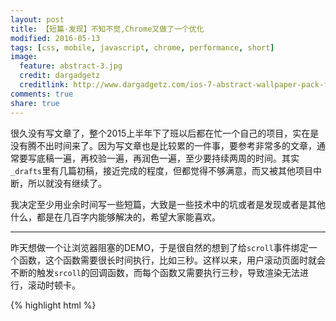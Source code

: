 ```yaml
---
layout: post
title: 【短篇·发现】不知不觉,Chrome又做了一个优化
modified: 2016-05-13
tags: [css, mobile, javascript, chrome, performance, short]
image:
  feature: abstract-3.jpg
  credit: dargadgetz
  creditlink: http://www.dargadgetz.com/ios-7-abstract-wallpaper-pack-for-iphone-5-and-ipod-touch-retina/
comments: true
share: true
---
```


很久没有写文章了，整个2015上半年下了班以后都在忙一个自己的项目，实在是没有腾不出时间来了。因为写文章也是比较累的一件事，要参考非常多的文章，通常要写底稿一遍，再校验一遍，再润色一遍，至少要持续两周的时间。其实`_drafts`里有几篇初稿，接近完成的程度，但都觉得不够满意，而又被其他项目中断，所以就没有继续了。

我决定至少用业余时间写一些短篇，大致是一些技术中的坑或者是发现或者是其他什么，都是在几百字内能够解决的，希望大家能喜欢。

<hr/>

昨天想做一个让浏览器阻塞的DEMO，于是很自然的想到了给`scroll`事件绑定一个函数，这个函数需要很长时间执行，比如三秒。这样以来，用户滚动页面时就会不断的触发`srcoll`的回调函数，而每个函数又需要执行三秒，导致渲染无法进行，滚动时顿卡。


{% highlight html %}
<!DOCTYPE html>
<html>
<head>
	<title></title>
	<style type="text/css">
		html {
			height: 2000px;
		}
	</style>
</head>
<body>
	<script type="text/javascript">
		function takeSomeTimes () {
			var start = +new Date;
			var duration = 1000 * 3;

			while ((+new Date) - start <= duration) {}
		}

		window.onscroll = function () {
			takeSomeTimes(); // 每一次滚动触发都需要耗时三秒
		}
	</script>
</body>
</html>
{% endhighlight %}

但是当我打开这个页面在Chrome中运行时，我发现页面并没有顿卡，还是能很流畅的滚动。

于是我又检查了一遍代码。没有问题啊。我尝试在`takeSomeTimes`函数中每执行三秒打印一次结果，也是正常的。

我开始怀疑是浏览器的问题。果然，当我把页面在IE11或者Firefox中运行时，页面有顿卡现象。

我的第一反应是Chrome这是要逆天的节奏吗，竟然可以让重绘和脚本执行互不干扰了。

## 真相竟然是

随后今天我拿这件事和另一个同学讨论之后有所启发，在页面上新增了一个`position:fixed`元素，为了保证元素处于视口的固定位置，在滚动时必然引起重绘。

此时再在Chrome中滚动时，Chrome已经变得像其他浏览器一样顿卡了。

但是我把`position:fixed`元素去掉后，在页面上加入了一些自然的有内容的`<p>`元素，页面仍然不会顿卡。

于是我们可以得出以下两点结论：

1. Chrome并没有跳出传统浏览器引擎大的框架，脚本执行与页面渲染仍然是宿敌（无法并行）
2. 但Chrome的优化之处在于，它尽可能的在避免重绘，比如上面当页面布局都为normal flow时。具体原理在我前几篇文章中有描述，还有深入待研究。
